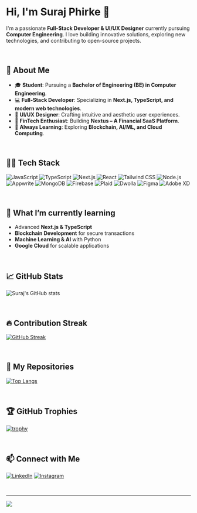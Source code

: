 # Hi, I'm Suraj Phirke 👋

I'm a passionate **Full-Stack Developer & UI/UX Designer** currently pursuing **Computer Engineering**. I love building innovative solutions, exploring new technologies, and contributing to open-source projects.

<br/>

## 🌟 About Me
- 🎓 **Student**: Pursuing a **Bachelor of Engineering (BE) in Computer Engineering**.
- 💻 **Full-Stack Developer**: Specializing in **Next.js, TypeScript, and modern web technologies**.
- 🎨 **UI/UX Designer**: Crafting intuitive and aesthetic user experiences.
- 🚀 **FinTech Enthusiast**: Building **Nextus – A Financial SaaS Platform**.
- 🌱 **Always Learning**: Exploring **Blockchain, AI/ML, and Cloud Computing**.

<br/>

## 🧑‍💻 Tech Stack

![JavaScript](https://img.shields.io/badge/JavaScript-F7DF1E?style=flat-square&logo=javascript&logoColor=black)
![TypeScript](https://img.shields.io/badge/TypeScript-3178C6?style=flat-square&logo=typescript&logoColor=white)
![Next.js](https://img.shields.io/badge/Next.js-000000?style=flat-square&logo=nextdotjs&logoColor=white)
![React](https://img.shields.io/badge/React-61DAFB?style=flat-square&logo=react&logoColor=black)
![Tailwind CSS](https://img.shields.io/badge/Tailwind%20CSS-06B6D4?style=flat-square&logo=tailwindcss&logoColor=white)
![Node.js](https://img.shields.io/badge/Node.js-339933?style=flat-square&logo=nodedotjs&logoColor=white)
![Appwrite](https://img.shields.io/badge/Appwrite-F02E65?style=flat-square&logo=appwrite&logoColor=white)
![MongoDB](https://img.shields.io/badge/MongoDB-47A248?style=flat-square&logo=mongodb&logoColor=white)
![Firebase](https://img.shields.io/badge/Firebase-FFCA28?style=flat-square&logo=firebase&logoColor=black)
![Plaid](https://img.shields.io/badge/Plaid-00A3E0?style=flat-square&logo=plaid&logoColor=white)
![Dwolla](https://img.shields.io/badge/Dwolla-FF6600?style=flat-square&logo=dwolla&logoColor=white)
![Figma](https://img.shields.io/badge/Figma-F24E1E?style=flat-square&logo=figma&logoColor=white)
![Adobe XD](https://img.shields.io/badge/Adobe%20XD-FF61F6?style=flat-square&logo=adobexd&logoColor=white)

<br/>

## 🌱 What I’m currently learning

- Advanced **Next.js & TypeScript**
- **Blockchain Development** for secure transactions
- **Machine Learning & AI** with Python
- **Google Cloud** for scalable applications

<br/>

## 📈 GitHub Stats

![Suraj's GitHub stats](https://github-readme-stats.vercel.app/api?username=surajphirke&show_icons=true&theme=radical)

<br/>

## 🔥 Contribution Streak

[![GitHub Streak](https://github-readme-streak-stats.herokuapp.com/?user=surajphirke&theme=radical)](https://git.io/streak-stats)

<br/>

## 🚀 My Repositories

[![Top Langs](https://github-readme-stats.vercel.app/api/top-langs/?username=surajphirke&layout=compact)](https://github.com/anuraghazra/github-readme-stats)

<br/>

## 🏆 GitHub Trophies

[![trophy](https://github-profile-trophy.vercel.app/?username=surajphirke&theme=onedark)](https://github.com/ryo-ma/github-profile-trophy)

<br/>

## 📫 Connect with Me

[![LinkedIn](https://img.shields.io/badge/LinkedIn-0A66C2?style=flat-square&logo=linkedin&logoColor=white)](https://www.linkedin.com/in/surajphirke/)
[![Instagram](https://img.shields.io/badge/Instagram-E1306C?style=flat-square&logo=instagram&logoColor=white)](https://www.instagram.com/surajphirke/)

<br/>

---

[![](https://visitcount.itsvg.in/api?id=surajphirke&label=Profile%20Views&icon=0&pretty=true)](https://visitcount.itsvg.in)

